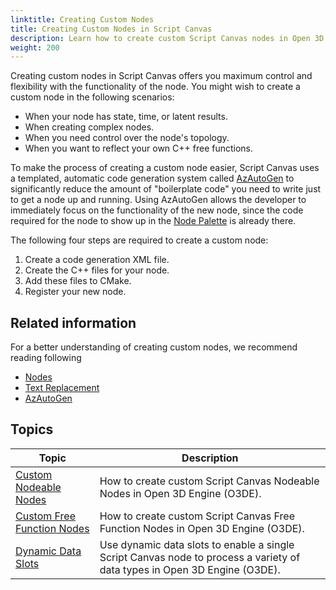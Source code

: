 ```yaml
---
linktitle: Creating Custom Nodes
title: Creating Custom Nodes in Script Canvas
description: Learn how to create custom Script Canvas nodes in Open 3D Engine (O3DE).
weight: 200
---
```


Creating custom nodes in Script Canvas offers you maximum control and flexibility with the functionality of the node. You might wish to create a custom node in the following scenarios:

* When your node has state, time, or latent results.
* When creating complex nodes.
* When you need control over the node's topology.
* When you want to reflect your own C++ free functions. 

To make the process of creating a custom node easier, Script Canvas uses a templated, automatic code generation system called [AzAutoGen](/docs/user-guide/programming/autogen/) to significantly reduce the amount of "boilerplate code" you need to write just to get a node up and running. Using AzAutoGen allows the developer to immediately focus on the functionality of the new node, since the code required for the node to show up in the [Node Palette](/docs/user-guide/scripting/script-canvas/get-started/concepts-and-terms/#node-palette) is already there.

The following four steps are required to create a custom node:

1. Create a code generation XML file.
1. Create the C++ files for your node.
1. Add these files to CMake.
1. Register your new node.

## Related information

For a better understanding of creating custom nodes, we recommend reading following
- [Nodes](/docs/user-guide/scripting/script-canvas/editor-reference/nodes/)
- [Text Replacement](/docs/user-guide/scripting/script-canvas/editor-reference/text-replacement/)
- [AzAutoGen](/docs/user-guide/programming/autogen/)


## Topics

| Topic | Description |
| --- | --- |
| [Custom Nodeable Nodes](custom-nodeable-nodes/) | How to create custom Script Canvas Nodeable Nodes in Open 3D Engine (O3DE). |
| [Custom Free Function Nodes](custom-free-function-nodes/) | How to create custom Script Canvas Free Function Nodes in Open 3D Engine (O3DE). |
| [Dynamic Data Slots](dynamic-data-slots/) | Use dynamic data slots to enable a single Script Canvas node to process a variety of data types in Open 3D Engine (O3DE). |

